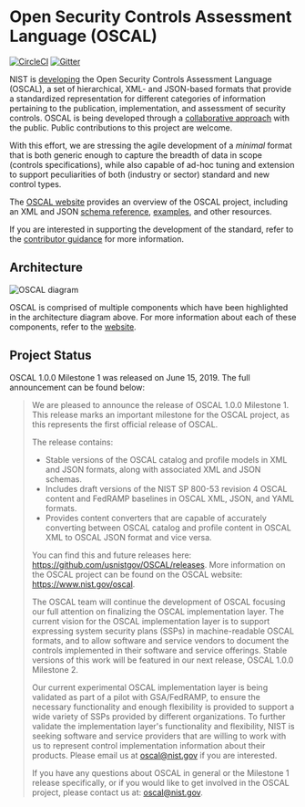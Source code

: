 # Open Security Controls Assessment Language (OSCAL)
[![CircleCI](https://circleci.com/gh/usnistgov/OSCAL/tree/master.svg?style=svg)](https://circleci.com/gh/usnistgov/OSCAL/tree/master) [![Gitter](https://img.shields.io/gitter/room/usnistgov-OSCAL/Lobby.svg?style=flat-square)](https://gitter.im/usnistgov-OSCAL/Lobby)

NIST is [developing](https://csrc.nist.gov/Projects/Open-Security-Controls-Assessment-Language) the Open Security Controls Assessment Language (OSCAL), a set of hierarchical, XML- and JSON-based formats that provide a standardized representation for different categories of information pertaining to the publication, implementation, and assessment of security controls. OSCAL is being developed through a [collaborative approach](https://github.com/usnistgov/OSCAL/blob/master/CONTRIBUTING.md) with the public. Public contributions to this project are welcome.

With this effort, we are stressing the agile development of a *minimal* format that is both generic enough to capture the breadth of data in scope (controls specifications), while also capable of ad-hoc tuning and extension to support peculiarities of both (industry or sector) standard and new control types.

The [OSCAL website](https://www.nist.gov/oscal) provides an overview of the OSCAL project, including an XML and JSON [schema reference](https://pages.nist.gov/OSCAL/docs/schemas/), [examples](https://pages.nist.gov/OSCAL/resources/examples/), and other resources.

If you are interested in supporting the development of the standard, refer to the [contributor guidance](https://github.com/usnistgov/OSCAL/blob/master/CONTRIBUTING.md) for more information.

## Architecture

![OSCAL diagram](https://pages.nist.gov/OSCAL/assets/img/oscal-components.png)

OSCAL is comprised of multiple components which have been highlighted in the architecture diagram above. For more information about each of these components, refer to the [website](https://www.nist.gov/oscal).

## Project Status

OSCAL 1.0.0 Milestone 1 was released on June 15, 2019. The full announcement can be found below:

<blockquote>
We are pleased to announce the release of OSCAL 1.0.0 Milestone 1. This release marks an important milestone for the OSCAL project, as this represents the first official release of OSCAL.

The release contains:

- Stable versions of the OSCAL catalog and profile models in XML and JSON formats, along with associated XML and JSON schemas.
- Includes draft versions of the NIST SP 800-53 revision 4 OSCAL content and FedRAMP baselines in OSCAL XML, JSON, and YAML formats.
- Provides content converters that are capable of accurately converting between OSCAL catalog and profile content in OSCAL XML to OSCAL JSON format and vice versa.

You can find this and future releases here: https://github.com/usnistgov/OSCAL/releases.
More information on the OSCAL project can be found on the OSCAL website: https://www.nist.gov/oscal.

The OSCAL team will continue the development of OSCAL focusing our full attention on finalizing the OSCAL implementation layer. The current vision for the OSCAL implementation layer is to support expressing system security plans (SSPs) in machine-readable OSCAL formats, and to allow software and service vendors to document the controls implemented in their software and service offerings. Stable versions of this work will be featured in our next release, OSCAL 1.0.0 Milestone 2.

Our current experimental OSCAL implementation layer is being validated as part of a pilot with GSA/FedRAMP, to ensure the necessary functionality and enough flexibility is provided to support a wide variety of SSPs provided by different organizations. To further validate the implementation layer's functionality and flexibility, NIST is seeking software and service providers that are willing to work with us to represent control implementation information about their products. Please email us at oscal@nist.gov if you are interested.

If you have any questions about OSCAL in general or the Milestone 1 release specifically, or if you would like to get involved in the OSCAL project, please contact us at: oscal@nist.gov.
</blockquote>
